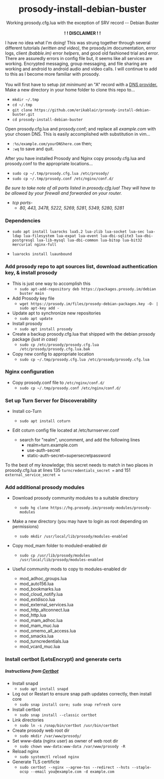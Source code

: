 <div align="center"><h1> prosody-install-debian-buster</h1></div>     

<div align="center">Working prosody.cfg.lua with the exception of SRV record -- Debian Buster</div><br>      
          

<div align="center"> <b>! ! DISCLAIMER ! !</b> </div>     
   
I have no idea what I'm doing!  This was strung together through several 
different tutorials *(written and video)*, the prosody.im documentation, error 
logs, client *(babble.im)* error *helpers*, and good old fashioned trial and error. 
 There are assuredly errors in config file but, it seems like all services are working.  Encrypted messaging, group messaging, and file sharing are working and android to android audio and video calls.  I will continue to add to this as I become more familiar with prosody.<br></br>
You will first have to setup *(at minimum)* an "A" record with a [DNS provider.](https://freedns.afraid.org/freedns.afraid.org)   
Make a new directory in your home folder to clone this repo to...     

* `mkdir ~/.tmp`     
* `cd ~/.tmp`     
* `git clone https://github.com/erikablair/prosody-install-debian-buster.git`     
* `cd prosody-install-debian-buster`     

Open prosody.cfg.lua and prosody.conf; and replace all *example.com* with your chosen DNS.  This is easily accomplished with substitution in vim...   
* `:%s/example.com/yourDNShere.com`  then;   
* `:wq` to save and quit.        

After you have installed Prosody and Nginx copy prosody.cfg.lua and prosody.conf to the
appropriate locations...   
* `sudo cp ~/.tmp/prosody.cfg.lua /etc/prosody/`   
* `sudo cp ~/.tmp/prosody.conf /etc/nginx/conf.d/`

*Be sure to take note of all ports listed in prosody.cfg.lua!  They will have to be allowed by your firewall and forwarded on your router.*
* *tcp ports-*
    * *80, 443, 3478, 5222, 5269, 5281, 5349, 5280, 5281* 

### Dependencies
* `sudo apt install luarocks lua5.2 lua-zlib lua-socket lua-sec
 lua-ldap lua-filesystem lua-expat lua-event lua-dbi-sqlite3
 lua-dbi-postgresql lua-lib-mysql lua-dbi-common lua-bitop
 lua-bit32 mercurial nginx-full`

* `luarocks install luaunbound`

### Add prosody repo to apt sources list, download authentication key, & install prosody
* This is just one way to accomplish this
    * `sudo apt-add-repository deb https://packages.prosody.im/debian buster main`
* Add Prosody key file
    * `wget https://prosody.im/files/prosody-debian-packages.key -O- | sudo apt-key add -`
* Update apt to synchronize new repositories
    * `sudo apt update`
* Install prosody
    * `sudo apt install prosody`
* Create a backup prosody.cfg.lua that shipped with the debian prosody package *(just in case)*
    * `sudo cp /etc/prosody/prosody.cfg.lua /etc/prosody/prosody.cfg.lua.bak`
* Copy new config to appropriate location
    * `sudo cp ~/.tmp/prosody.cfg.lua /etc/prosody/prosody.cfg.lua`   

### Nginx configuration
* Copy prosody.conf file to `/etc/nginx/conf.d/`
    * `sudo cp ~/.tmp/prosody.conf /etc/nginx/conf.d/`     

### Set up Turn Server for Discoverability
* Install co-Turn
    * `sudo apt install coturn`

* Edit coturn config file located at /etc/turnserver.conf
    * search for "realm", uncomment, and add the following lines
        * realm=turn.example.com
        * use-auth-secret
        * static-auth-secret=supersecretpassword    
        
         
To the best of my knowledge; this secret needs to match in two places in  
prosody.cfg.lua at lines 135 `turncredentials_secret =` and 151 
`external_service_secret =`     

### Add additional prosody modules
* Download prosody community modules to a suitable directory
    * `sudo hg clone https://hg.prosody.im/prosody-modules/prosody-modules`

* Make a new directory (you may have to login as root depending on permissions)
    * `sudo mkdir /usr/local/lib/prosody/modules-enabled`

* Copy mod_mam folder to moduled-enabled dir
    * `sudo cp /usr/lib/prosody/modules /usr/local/lib/prosody/modules-enabled`

* Useful community mods to copy to modules-enabled dir
    * mod_adhoc_groups.lua
    * mod_auto156.lua
    * mod_bookmarks.lua
    * mod_cloud_notify.lua
    * mod_extdisco.lua
    * mod_external_services.lua
    * mod_http_altconnect.lua
    * mod_http.lua
    * mod_mam_adhoc.lua
    * mod_mam_muc.lua
    * mod_omemo_all_access.lua
    * mod_smacks.lua
    * mod_turncredentials.lua
    * mod_vcard_muc.lua


### Install certbot (LetsEncrypt) and generate certs
##### Instructions from [Certbot](https://certbot.eff.org/lets-encrypt/debianbuster-nginx)
* Install snapd
    * `sudo apt install snapd`
* Log out or Restart to ensure snap path updates correctly, then install core
    * `sudo snap install core; sudo snap refresh core`
* Install certbot
    * `sudo snap install --classic certbot`
* Link directories
    * `sudo ln -s /snap/bin/certbot /usr/bin/certbot`
* Create prosody web root dir
    * `sudo mkdir /var/www/prosody/`
* Set www-data (nginx user) as owner of web root dir
    * `sudo chown www-data:www-data /var/www/prosody -R`
* Reload nginx
    * `sudo systemctl reload nginx`
* Generate TLS certificte
    * `sudo certbot --nginx --agree-tos --redirect --hsts --staple-ocsp --email you@example.com -d example.com`


